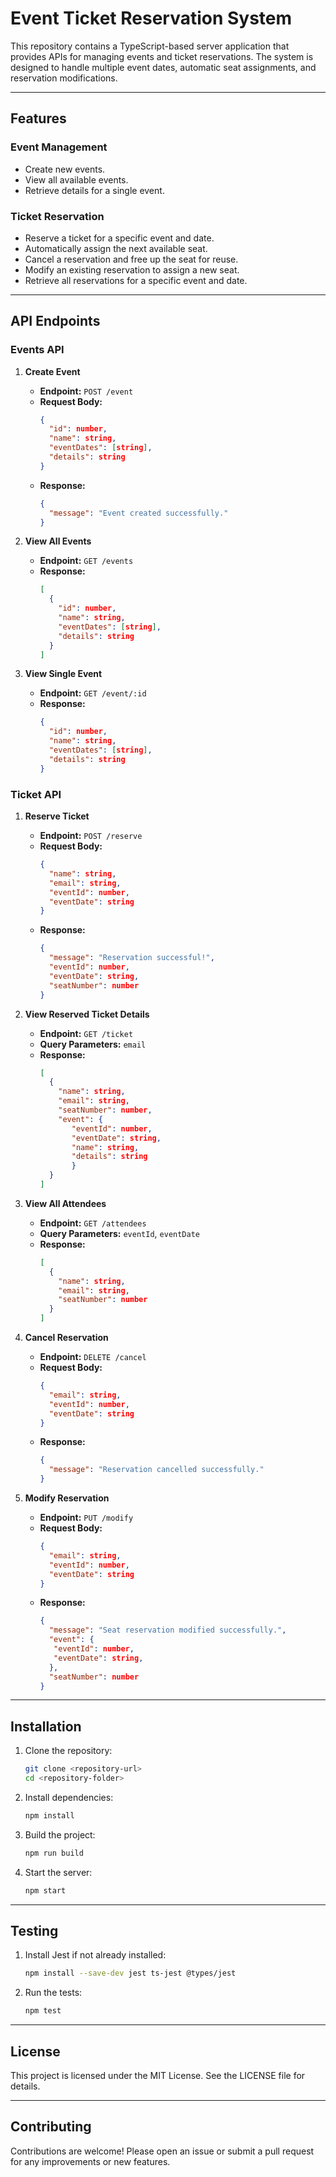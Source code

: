 # Event Ticket Reservation System

This repository contains a TypeScript-based server application that provides APIs for managing events and ticket reservations. The system is designed to handle multiple event dates, automatic seat assignments, and reservation modifications.

---

## Features

### Event Management

- Create new events.
- View all available events.
- Retrieve details for a single event.

### Ticket Reservation

- Reserve a ticket for a specific event and date.
- Automatically assign the next available seat.
- Cancel a reservation and free up the seat for reuse.
- Modify an existing reservation to assign a new seat.
- Retrieve all reservations for a specific event and date.

---

## API Endpoints

### Events API

1. **Create Event**

   - **Endpoint:** `POST /event`
   - **Request Body:**
     ```json
     {
       "id": number,
       "name": string,
       "eventDates": [string],
       "details": string
     }
     ```
   - **Response:**
     ```json
     {
       "message": "Event created successfully."
     }
     ```

2. **View All Events**

   - **Endpoint:** `GET /events`
   - **Response:**
     ```json
     [
       {
         "id": number,
         "name": string,
         "eventDates": [string],
         "details": string
       }
     ]
     ```

3. **View Single Event**
   - **Endpoint:** `GET /event/:id`
   - **Response:**
     ```json
     {
       "id": number,
       "name": string,
       "eventDates": [string],
       "details": string
     }
     ```

### Ticket API

1. **Reserve Ticket**

   - **Endpoint:** `POST /reserve`
   - **Request Body:**
     ```json
     {
       "name": string,
       "email": string,
       "eventId": number,
       "eventDate": string
     }
     ```
   - **Response:**
     ```json
     {
       "message": "Reservation successful!",
       "eventId": number,
       "eventDate": string,
       "seatNumber": number
     }
     ```

2. **View Reserved Ticket Details**

   - **Endpoint:** `GET /ticket`
   - **Query Parameters:** `email`
   - **Response:**
     ```json
     [
       {
         "name": string,
         "email": string,
         "seatNumber": number,
         "event": {
            "eventId": number,
            "eventDate": string,
            "name": string,
            "details": string
            }
       }
     ]
     ```

3. **View All Attendees**

   - **Endpoint:** `GET /attendees`
   - **Query Parameters:** `eventId`, `eventDate`
   - **Response:**
     ```json
     [
       {
         "name": string,
         "email": string,
         "seatNumber": number
       }
     ]
     ```

4. **Cancel Reservation**

   - **Endpoint:** `DELETE /cancel`
   - **Request Body:**
     ```json
     {
       "email": string,
       "eventId": number,
       "eventDate": string
     }
     ```
   - **Response:**
     ```json
     {
       "message": "Reservation cancelled successfully."
     }
     ```

5. **Modify Reservation**
   - **Endpoint:** `PUT /modify`
   - **Request Body:**
     ```json
     {
       "email": string,
       "eventId": number,
       "eventDate": string
     }
     ```
   - **Response:**
     ```json
     {
       "message": "Seat reservation modified successfully.",
       "event": {
        "eventId": number,
        "eventDate": string,
       },
       "seatNumber": number
     }
     ```

---

## Installation

1. Clone the repository:

   ```bash
   git clone <repository-url>
   cd <repository-folder>
   ```

2. Install dependencies:

   ```bash
   npm install
   ```

3. Build the project:

   ```bash
   npm run build
   ```

4. Start the server:
   ```bash
   npm start
   ```

---

## Testing

1. Install Jest if not already installed:

   ```bash
   npm install --save-dev jest ts-jest @types/jest
   ```

2. Run the tests:
   ```bash
   npm test
   ```

---

## License

This project is licensed under the MIT License. See the LICENSE file for details.

---

## Contributing

Contributions are welcome! Please open an issue or submit a pull request for any improvements or new features.
